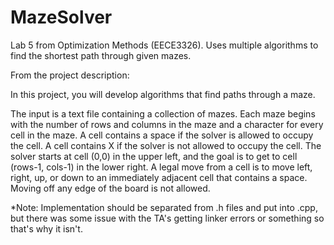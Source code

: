 # MazeSolver
Lab 5 from Optimization Methods (EECE3326).  Uses multiple algorithms to find the shortest path through given mazes.

From the project description:

In this project, you will develop algorithms that find paths through a maze.

The input is a text file containing a collection of mazes. Each maze begins with the number of rows
and columns in the maze and a character for every cell in the maze. A cell contains a space if the
solver is allowed to occupy the cell. A cell contains X if the solver is not allowed to occupy the cell.
The solver starts at cell (0,0) in the upper left, and the goal is to get to cell (rows-1, cols-1)
in the lower right. A legal move from a cell is to move left, right, up, or down to an immediately
adjacent cell that contains a space. Moving off any edge of the board is not allowed.

*Note: Implementation should be separated from .h files and put into .cpp, but there was some issue with the TA's getting linker errors or something so that's why it isn't.
